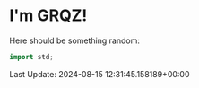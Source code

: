 # I'm GRQZ!
Here should be something random:  
```cpp
import std;
```


Last Update: 2024-08-15 12:31:45.158189+00:00
